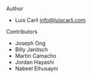 Author

- Luis Carli <info@luiscarli.com>

Contributors
- Joseph Ong
- Billy Janitsch
- Martin Camacho
- Jordan Hayashi
- Nabeel Elhusayni
